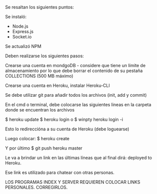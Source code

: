 Se resaltan los siguientes puntos:
 
Se instaló:

- Node.js
- Express.js
- Socket.io
 
Se actualizó NPM

Deben realizarse los siguientes pasos:

Crearse una cuenta en mondgoDB - considere que tiene un límite de almacenamiento por lo que debe borrar el contenido de su pestaña COLLECTIONS (500 MB máximo)

Crearse una cuenta en Heroku, instalar Heroku-CLI

Se debe utilizar git para añadir todos los archivos (init, add y commit)

En el cmd o terminal, debe colocarse las siguientes lineas en la carpeta donde se encuentran los archivos

$ heroku update
$ heroku login      o     $ winpty heroku login -i

Esto lo redireccióna a su cuenta de Heroku (debe loguearse)

Luego colocar: $ heroku create

Y por último $ git push heroku master

Le va a brindar un link en las últimas líneas que al final dirá: deployed to Heroku.

Ese link es utilizado para chatear con otras personas.

LOS PROGRAMAS INDEX Y SERVER REQUIEREN COLOCAR LINKS PERSONALES. CORREGIRLOS.